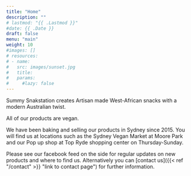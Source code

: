 ```yaml
---
title: "Home"
description: ""
# lastmod: "{{ .Lastmod }}"
#date: {{ .Date }}
draft: false
menu: "main"
weight: 10
#images: []
# resources:
# - name: 
#   src: images/sunset.jpg
#   title: 
#   params:
#     #lazy: false
---
```

Summy Snakstation creates Artisan made West-African snacks with a modern Australian twist. 

All of our products are vegan. 

We have been baking and selling our products in Sydney since 2015. You will find us at locations such as the Sydney Vegan Market at Moore Park and our Pop up shop at Top Ryde shopping center on Thursday-Sunday.

Please see our facebook feed on the side for regular updates on new products and where to find us. Alternatively you can [contact us]({{< ref "/contact" >}} "link to contact page") for further information. 